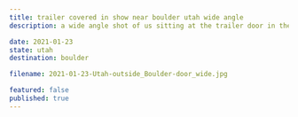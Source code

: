```yaml
---
title: trailer covered in show near boulder utah wide angle
description: a wide angle shot of us sitting at the trailer door in the middle of snow near boulder, utah.

date: 2021-01-23
state: utah
destination: boulder

filename: 2021-01-23-Utah-outside_Boulder-door_wide.jpg

featured: false
published: true
---
```

